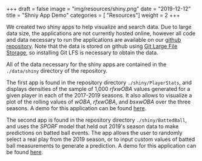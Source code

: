  +++
draft = false
image = "img/resources/shiny.png"
date = "2019-12-12"
title = "Shniy App Demo"
categories = [ "Resources"]
weight = 2
+++

We created two shiny apps to help visualize and search data. Due to large data size, the applications are not currently hosted online, however all code and data necessary to run the applications are available on our [github repository](https://github.com/ebridge2/rfxWOBA). Note that the data is stored on github using [Git Large File Storage](https://git-lfs.github.com/), so installing Git LFS is necessary to obtain the data.

<!--more-->

All of the data necessary for the shiny apps are contained in the `./data/shiny` directory of the repository.

The first app is found in the repository directory `./shiny/PlayerStats`, and displays densities of the sample of 1,000 *rfxwOBA* values generated for a given player in each of the 2017-2019 seasons. It also allows to visualize a plot of the rolling values of *wOBA*, *rfxwOBA*, and *bsxwOBA* over the three seasons. A demo for this application can be found [here](https://www.youtube.com/watch?v=4_vxycpgTuk&feature=youtu.be).

The second app is found in the repository directory `./shiny/BattedBall`, and uses the *SPORF* model that held out 2019's season data to make predictions on batted ball events. The app allows the user to randomly select a real play from the 2019 season, or to input custom values of batted ball measurements to generate a prediction. A demo for this application can be found [here](https://www.youtube.com/watch?v=iB5M5RliKTI).

